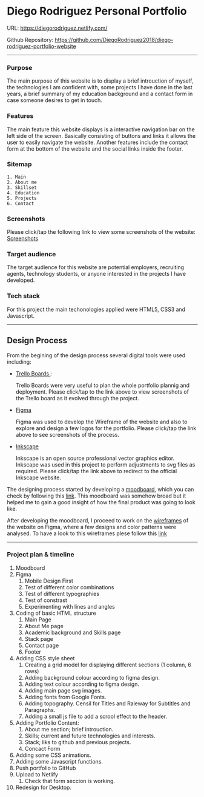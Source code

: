 # Diego Rodriguez Personal Portfolio

URL: https://diegorodriguez.netlify.com/ 

Github Repository: https://github.com/DiegoRodriguez2018/diego-rodriguez-portfolio-website


---

### Purpose
The main purpose of this website is to display a brief introuction of myself, the technologies I am confident with, some projects I have done in the last years, a brief summary of my education background and a contact form in case someone desires to get in touch. 

### Features
The main feature this website displays is a interactive navigation bar on the left side of the screen. Basically consisting of buttons and links it allows the user to easily navigate the website. Another features include the contact form at the bottom of the website and the social links inside the footer.

### Sitemap
    1. Main 
    2. About me
    3. Skillset
    4. Education
    5. Projects
    6. Contact

### Screenshots
Please click/tap the following link to view some screenshots of the website:
[Screenshots](docs/Screenshots.md)

### Target audience
The target audience for this website are potential employers, recruiting agents, technology students, or anyone interested in the projects I have developed. 

### Tech stack

For this project the main techonologies applied were HTML5, CSS3 and Javascript.


---
## Design Process

From the begining of the design process several digital tools were used including:

* [ Trello Boards ](docs/Trello.md):
    
    Trello Boards were very useful to plan the whole portfolio plannig and deployment. Please click/tap to the link above to view screenshots of the Trello board as it evolved through the project. 


* [Figma](docs/Figma.md)
    
    Figma was used to develop the Wireframe of the website and also to explore and design a few logos for the portfolio. Please click/tap the link above to see screenshots of the process. 


* [Inkscape](https://inkscape.org/en/)
    
    Inkscape is an open source professional vector graphics editor. Inkscape was used in this project to perform adjustments to svg files as required. Please click/tap the link above to redirect to the official Inkscape website.


The designing process started by developing a [moodboard](docs/Moodboard.md), which you can check by following this [link](docs/Moodboard.md). This moodboard was somehow broad but it helped me to gain a good insight of how the final product was going to look like. 

After developing the moodboard, I proceed to work on the [wireframes](docs/Figma.md) of the website on Figma, where a few designs and color patterns were analysed. To have a look to this wireframes plese follow this [link](docs/Figma.md)
 
---
### Project plan & timeline
1. Moodboard
2. Figma
    1. Mobile Design First
    2. Test of different color combinations
    3. Test of different typographies
    4. Test of constrast
    5. Experimenting with lines and angles
3. Coding of basic HTML structure
    1. Main Page
    2. About Me page
    3. Academic background and Skills page
    4. Stack page
    5. Contact page
    6. Footer
4. Adding CSS style sheet
    1. Creating a grid model for displaying different sections (1 column, 6 rows)
    2. Adding background colour according to figma design.
    3. Adding text colour according to figma design.
    4. Adding main page svg images. 
    5. Adding fonts from Google Fonts. 
    6. Adding topography. Censil for Titles and Raleway for Subtitles and Paragraphs. 
    7. Adding a small js file to add a scrool effect to the header. 
5. Adding Portfolio Content:
    1. About me section; brief introuction. 
    2. Skills; current and future technologies and interests. 
    3. Stack; liks to github and previous projects. 
    4. Concact Form
6. Adding some CSS animations.
7. Adding some Javascript functions.
8. Push portfolio to GitHub
9. Upload to Netlify
    1. Check that form seccion is working.
10. Redesign for Desktop.